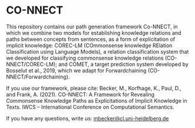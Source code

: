 # CO-NNECT
This repository contains our path generation framework Co-NNECT, in which we combine two models for establishing knowledge relations and paths between concepts from sentences, as a form of explicitation of implicit knowledge: COREC-LM (COmmonsense knowledge RElation Classification using Language Models), a relation classification system that we developed for classifying commonsense knowledge relations (CO-NNECT/COREC-LM); and COMET, a target prediction system developed by Bosselut et al., 2019, which we adapt for Forwardchaining (CO-NNECT/Forwardchaining).

If you use our framework, please cite: Becker, M., Korfhage, K., Paul, D., and Frank, A. (2021). CO-NNECT: A Framework for Revealing Commonsense Knowledge Paths as Explicitations of Implicit Knowledge in Texts. IWCS – International Conference on Computational Semantics.

If you have any questions, write us: mbecker@cl.uni-heidelberg.de



